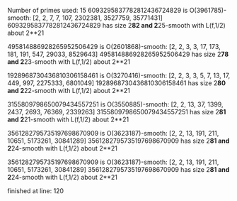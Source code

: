 Number of primes used: 15
6093295837782812436724829 is O(3961785)-smooth:
	 [2, 2, 7, 7, 107, 2302381, 3527759, 35771431]
6093295837782812436724829 has size 2**82 and 2**25-smooth with L(f,1/2) about 2**21

495814886928265952506429 is O(2601868)-smooth:
	 [2, 2, 3, 3, 17, 173, 181, 191, 547, 29033, 8529643]
495814886928265952506429 has size 2**78 and 2**23-smooth with L(f,1/2) about 2**21

1928968730436810306158461 is O(3270416)-smooth:
	 [2, 2, 3, 3, 5, 7, 13, 17, 449, 997, 2275333, 6801049]
1928968730436810306158461 has size 2**80 and 2**22-smooth with L(f,1/2) about 2**21

3155809798650079434557251 is O(3550885)-smooth:
	 [2, 2, 13, 37, 1399, 2437, 2693, 76369, 2339263]
3155809798650079434557251 has size 2**81 and 2**21-smooth with L(f,1/2) about 2**21

3561282795735197698670909 is O(3623187)-smooth:
	 [2, 2, 13, 191, 211, 10651, 5173261, 30841289]
3561282795735197698670909 has size 2**81 and 2**24-smooth with L(f,1/2) about 2**21

3561282795735197698670909 is O(3623187)-smooth:
	 [2, 2, 13, 191, 211, 10651, 5173261, 30841289]
3561282795735197698670909 has size 2**81 and 2**24-smooth with L(f,1/2) about 2**21

finished at line: 120
